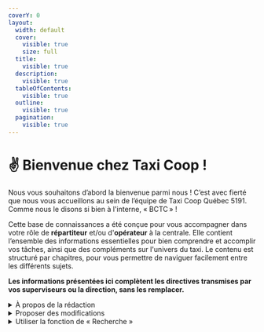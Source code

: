 ```yaml
---
coverY: 0
layout:
  width: default
  cover:
    visible: true
    size: full
  title:
    visible: true
  description:
    visible: true
  tableOfContents:
    visible: true
  outline:
    visible: true
  pagination:
    visible: true
---
```


# ✌️ Bienvenue chez Taxi Coop !

Nous vous souhaitons d’abord la bienvenue parmi nous ! C’est avec fierté que nous vous accueillons au sein de l’équipe de Taxi Coop Québec 5191. Comme nous le disons si bien à l'interne, « BCTC » !

Cette base de connaissances a été conçue pour vous accompagner dans votre rôle de **répartiteur** et/ou d'**opérateur** à la centrale. Elle contient l’ensemble des informations essentielles pour bien comprendre et accomplir vos tâches, ainsi que des compléments sur l'univers du taxi. Le contenu est structuré par chapitres, pour vous permettre de naviguer facilement entre les différents sujets.

**Les informations présentées ici complètent les directives transmises par vos superviseurs ou la direction, sans les remplacer.**

<details>

<summary>À propos de la rédaction</summary>

* Le genre masculin est utilisé de façon générique dans l’unique but d’alléger le texte.

- Certains exemples fournis dans cette base peuvent contenir des données fictives ou modifiées pour respecter la confidentialité.

* Les adresses et numéros visibles sont issus de sources publiques et conformes à la Loi 25 sur la protection des renseignements personnels.

</details>

<details>

<summary>Proposer des modifications</summary>

Si vous repérez des erreurs, des données sensibles ou des informations manquantes, merci de les noter et de les transmettre à votre formateur.

Vos commentaires sont essentiels pour améliorer continuellement cette base de connaissances.\
Une publication dédiée est disponible sur notre canal “Communication” dans Microsoft Teams. Vous pouvez y poser vos questions, échanger avec les formateurs et rédacteurs, ou encore suggérer des ajouts pertinents.

N’hésitez pas à y contribuer : cette base de connaissances est un outil évolutif qui vous accompagnera tout au long de votre parcours au sein de Taxi Coop Québec 5191.

</details>

<details>

<summary>Utiliser la fonction de « Recherche »</summary>

Une fonction de recherche vous permet de trouver rapidement l’information dont vous avez besoin. Que vous cherchiez une procédure, une définition ou une règle interne, il vous suffit d’entrer un mot-clé ou une expression dans la barre de recherche située en haut à gauche de l’écran (ou via le raccourci clavier `ctrl + k` ).

</details>

